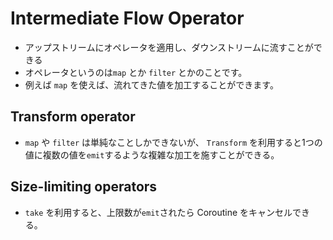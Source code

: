 # Intermediate Flow Operator

- アップストリームにオペレータを適用し、ダウンストリームに流すことができる
- オペレータというのは`map` とか `filter` とかのことです。
- 例えば `map` を使えば、流れてきた値を加工することができます。

## Transform operator

- `map` や `filter` は単純なことしかできないが、 `Transform` を利用すると1つの値に複数の値を`emit`するような複雑な加工を施すことができる。

## Size-limiting operators
- `take` を利用すると、上限数が`emit`されたら Coroutine をキャンセルできる。
